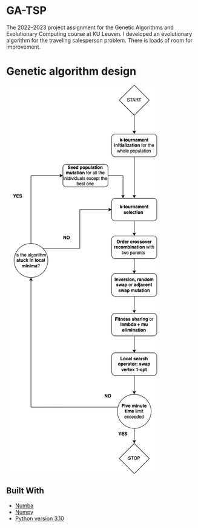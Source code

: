 # GA-TSP
The 2022–2023 project assignment for the Genetic Algorithms and Evolutionary Computing  course at KU Leuven. I developed an evolutionary algorithm for the traveling salesperson problem. There is loads of room for improvement.

# Genetic algorithm design

![Diagram](ga_design.png)

## Built With

- [Numba](https://numba.pydata.org/)
- [Numpy](https://numpy.org/)
- [Python version 3.10](https://www.python.org/downloads/release/python-3100/)

